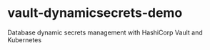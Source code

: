 # vault-dynamicsecrets-demo
Database dynamic secrets management with HashiCorp Vault and Kubernetes
